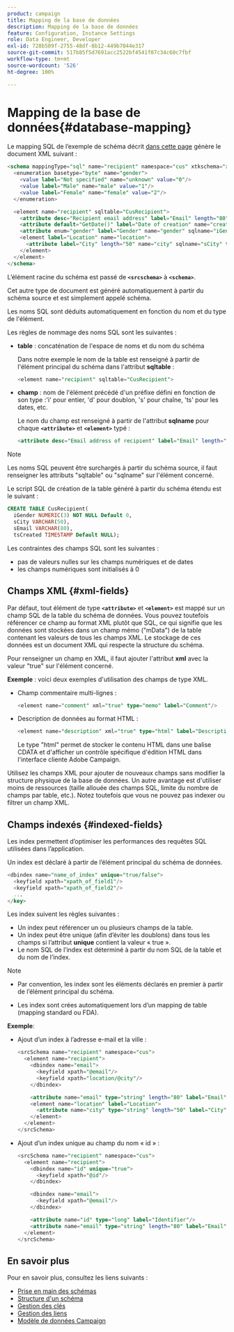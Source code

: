 ```yaml
---
product: campaign
title: Mapping de la base de données
description: Mapping de la base de données
feature: Configuration, Instance Settings
role: Data Engineer, Developer
exl-id: 728b509f-2755-48df-8b12-449b7044e317
source-git-commit: 517b85f5d7691acc2522bf4541f07c34c60c7fbf
workflow-type: tm+mt
source-wordcount: '526'
ht-degree: 100%

---
```


# Mapping de la base de données{#database-mapping}

Le mapping SQL de l’exemple de schéma décrit [dans cette page](schema-structure.md) génère le document XML suivant :

```sql
<schema mappingType="sql" name="recipient" namespace="cus" xtkschema="xtk:schema">
  <enumeration basetype="byte" name="gender">    
    <value label="Not specified" name="unknown" value="0"/>    
    <value label="Male" name="male" value="1"/>    
    <value label="Female" name="female" value="2"/> 
  </enumeration>  

  <element name="recipient" sqltable="CusRecipient">    
    <attribute desc="Recipient email address" label="Email" length="80" name="email" sqlname="sEmail" type="string"/>    
    <attribute default="GetDate()" label="Date of creation" name="created" sqlname="tsCreated" type="datetime"/>    
    <attribute enum="gender" label="Gender" name="gender" sqlname="iGender" type="byte"/>    
    <element label="Location" name="location">      
      <attribute label="City" length="50" name="city" sqlname="sCity" type="string" userEnum="city"/>    
    </element>  
  </element>
</schema>
```

L’élément racine du schéma est passé de **`<srcschema>`** à **`<schema>`**.

Cet autre type de document est généré automatiquement à partir du schéma source et est simplement appelé schéma.

Les noms SQL sont déduits automatiquement en fonction du nom et du type de l&#39;élément.

Les règles de nommage des noms SQL sont les suivantes :

* **table** : concaténation de l&#39;espace de noms et du nom du schéma

  Dans notre exemple le nom de la table est renseigné à partir de l&#39;élément principal du schéma dans l&#39;attribut **sqltable** :

  ```sql
  <element name="recipient" sqltable="CusRecipient">
  ```

* **champ** : nom de l&#39;élément précédé d&#39;un préfixe défini en fonction de son type :&#39;i&#39; pour entier, &#39;d&#39; pour doublon, &#39;s&#39; pour chaîne, &#39;ts&#39; pour les dates, etc.

  Le nom du champ est renseigné à partir de l&#39;attribut **sqlname** pour chaque **`<attribute>`** et **`<element>`** typé :

  ```sql
  <attribute desc="Email address of recipient" label="Email" length="80" name="email" sqlname="sEmail" type="string"/> 
  ```

>[!NOTE]
>
>Les noms SQL peuvent être surchargés à partir du schéma source, il faut renseigner les attributs &quot;sqltable&quot; ou &quot;sqlname&quot; sur l&#39;élément concerné.

Le script SQL de création de la table généré à partir du schéma étendu est le suivant :

```sql
CREATE TABLE CusRecipient(
  iGender NUMERIC(3) NOT NULL Default 0,   
  sCity VARCHAR(50),   
  sEmail VARCHAR(80),
  tsCreated TIMESTAMP Default NULL);
```

Les contraintes des champs SQL sont les suivantes :

* pas de valeurs nulles sur les champs numériques et de dates
* les champs numériques sont initialisés à 0

## Champs XML {#xml-fields}

Par défaut, tout élément de type **`<attribute>`** et **`<element>`** est mappé sur un champ SQL de la table du schéma de données. Vous pouvez toutefois référencer ce champ au format XML plutôt que SQL, ce qui signifie que les données sont stockées dans un champ mémo (&quot;mData&quot;) de la table contenant les valeurs de tous les champs XML. Le stockage de ces données est un document XML qui respecte la structure du schéma.

Pour renseigner un champ en XML, il faut ajouter l&#39;attribut **xml** avec la valeur &quot;true&quot; sur l&#39;élément concerné.

**Exemple** : voici deux exemples d&#39;utilisation des champs de type XML.

* Champ commentaire multi-lignes :

  ```sql
  <element name="comment" xml="true" type="memo" label="Comment"/>
  ```

* Description de données au format HTML :

  ```sql
  <element name="description" xml="true" type="html" label="Description"/>
  ```

  Le type &quot;html&quot; permet de stocker le contenu HTML dans une balise CDATA et d&#39;afficher un contrôle spécifique d&#39;édition HTML dans l&#39;interface cliente Adobe Campaign.

Utilisez les champs XML pour ajouter de nouveaux champs sans modifier la structure physique de la base de données. Un autre avantage est d&#39;utiliser moins de ressources (taille allouée des champs SQL, limite du nombre de champs par table, etc.). Notez toutefois que vous ne pouvez pas indexer ou filtrer un champ XML.

## Champs indexés {#indexed-fields}

Les index permettent d’optimiser les performances des requêtes SQL utilisées dans l’application.

Un index est déclaré à partir de l’élément principal du schéma de données.

```sql
<dbindex name="name_of_index" unique="true/false">
  <keyfield xpath="xpath_of_field1"/>
  <keyfield xpath="xpath_of_field2"/>
  ...
</key>
```

Les index suivent les règles suivantes :

* Un index peut référencer un ou plusieurs champs de la table.
* Un index peut être unique (afin d’éviter les doublons) dans tous les champs si l’attribut **unique** contient la valeur « true ».
* Le nom SQL de l’index est déterminé à partir du nom SQL de la table et du nom de l’index.

>[!NOTE]
>
>* Par convention, les index sont les éléments déclarés en premier à partir de l’élément principal du schéma.
>
>* Les index sont crées automatiquement lors d’un mapping de table (mapping standard ou FDA).

**Exemple**:

* Ajout d’un index à l’adresse e-mail et la ville :

  ```sql
  <srcSchema name="recipient" namespace="cus">
    <element name="recipient">
      <dbindex name="email">
        <keyfield xpath="@email"/> 
        <keyfield xpath="location/@city"/> 
      </dbindex>
  
      <attribute name="email" type="string" length="80" label="Email" desc="Email address of recipient"/>
      <element name="location" label="Location">
        <attribute name="city" type="string" length="50" label="City" userEnum="city"/>
      </element>
    </element>
  </srcSchema>
  ```

* Ajout d’un index unique au champ du nom « id » :

  ```sql
  <srcSchema name="recipient" namespace="cus">
    <element name="recipient">
      <dbindex name="id" unique="true">
        <keyfield xpath="@id"/> 
      </dbindex>
  
      <dbindex name="email">
        <keyfield xpath="@email"/> 
      </dbindex>
  
      <attribute name="id" type="long" label="Identifier"/>
      <attribute name="email" type="string" length="80" label="Email" desc="Email address of recipient"/>
    </element>
  </srcSchema>
  ```

## En savoir plus

Pour en savoir plus, consultez les liens suivants :

* [Prise en main des schémas](about-schema-reference.md)
* [Structure d&#39;un schéma](schema-structure.md)
* [Gestion des clés](database-keys.md)
* [Gestion des liens](database-links.md)
* [Modèle de données Campaign](about-data-model.md)